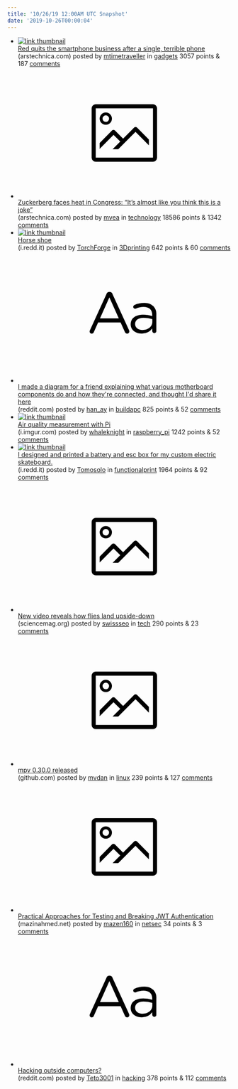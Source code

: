 ```yaml
---
title: '10/26/19 12:00AM UTC Snapshot'
date: '2019-10-26T00:00:04'
---
```

<ul>
<li><a href='https://arstechnica.com/gadgets/2019/10/red-quits-the-smartphone-business-after-a-single-terrible-phone/'><img src='https://a.thumbs.redditmedia.com/I3qGsZBmlMb2kk5L0sgBdNQkYhEziIvrhlE7AkEHfM0.jpg' alt='link thumbnail'></a><div><div class='linkTitle'><a href='https://arstechnica.com/gadgets/2019/10/red-quits-the-smartphone-business-after-a-single-terrible-phone/'>Red quits the smartphone business after a single, terrible phone</a></div>(arstechnica.com) posted by <a href='https://www.reddit.com/user/mtimetraveller'>mtimetraveller</a> in <a href='https://www.reddit.com/r/gadgets'>gadgets</a> 3057 points & 187 <a href='https://www.reddit.com/r/gadgets/comments/dn0zp7/red_quits_the_smartphone_business_after_a_single/'>comments</a></div></li>

<li><a href='https://arstechnica.com/tech-policy/2019/10/zuckerberg-faces-heat-in-congress-its-almost-like-you-think-this-is-a-joke/'><svg version='1.1' viewBox='-34 -14 104 64' preserveAspectRatio='xMidYMid meet' xmlns='http://www.w3.org/2000/svg' xmlns:xlink='http://www.w3.org/1999/xlink'>
    <title>link thumbnail</title>
    <path d='M32,4H4A2,2,0,0,0,2,6V30a2,2,0,0,0,2,2H32a2,2,0,0,0,2-2V6A2,2,0,0,0,32,4ZM4,30V6H32V30Z'></path>
    <path d='M8.92,14a3,3,0,1,0-3-3A3,3,0,0,0,8.92,14Zm0-4.6A1.6,1.6,0,1,1,7.33,11,1.6,1.6,0,0,1,8.92,9.41Z'></path>
    <path d='M22.78,15.37l-5.4,5.4-4-4a1,1,0,0,0-1.41,0L5.92,22.9v2.83l6.79-6.79L16,22.18l-3.75,3.75H15l8.45-8.45L30,24V21.18l-5.81-5.81A1,1,0,0,0,22.78,15.37Z'></path>
</svg></a><div><div class='linkTitle'><a href='https://arstechnica.com/tech-policy/2019/10/zuckerberg-faces-heat-in-congress-its-almost-like-you-think-this-is-a-joke/'>Zuckerberg faces heat in Congress: “It’s almost like you think this is a joke”</a></div>(arstechnica.com) posted by <a href='https://www.reddit.com/user/mvea'>mvea</a> in <a href='https://www.reddit.com/r/technology'>technology</a> 18586 points & 1342 <a href='https://www.reddit.com/r/technology/comments/dmvw2t/zuckerberg_faces_heat_in_congress_its_almost_like/'>comments</a></div></li>

<li><a href='https://i.redd.it/x9rgfqcedqu31.jpg'><img src='https://a.thumbs.redditmedia.com/xNsNwhiRZFWEmCd3EBcMIG5hDEvYrH5JpLfrrwb5AT0.jpg' alt='link thumbnail'></a><div><div class='linkTitle'><a href='https://i.redd.it/x9rgfqcedqu31.jpg'>Horse shoe</a></div>(i.redd.it) posted by <a href='https://www.reddit.com/user/TorchForge'>TorchForge</a> in <a href='https://www.reddit.com/r/3Dprinting'>3Dprinting</a> 642 points & 60 <a href='https://www.reddit.com/r/3Dprinting/comments/dn1mab/horse_shoe/'>comments</a></div></li>

<li><a href='https://www.reddit.com/r/buildapc/comments/dn077p/i_made_a_diagram_for_a_friend_explaining_what/'><svg version='1.1' viewBox='-34 -12 104 64' preserveAspectRatio='xMidYMid slice' xmlns='http://www.w3.org/2000/svg' xmlns:xlink='http://www.w3.org/1999/xlink'>
    <title>text link thumbnail</title>
    <path d='M12.19,8.84a1.45,1.45,0,0,0-1.4-1h-.12a1.46,1.46,0,0,0-1.42,1L1.14,26.56a1.29,1.29,0,0,0-.14.59,1,1,0,0,0,1,1,1.12,1.12,0,0,0,1.08-.77l2.08-4.65h11l2.08,4.59a1.24,1.24,0,0,0,1.12.83,1.08,1.08,0,0,0,1.08-1.08,1.64,1.64,0,0,0-.14-.57ZM6.08,20.71l4.59-10.22,4.6,10.22Z'>
    </path>
    <path d='M32.24,14.78A6.35,6.35,0,0,0,27.6,13.2a11.36,11.36,0,0,0-4.7,1,1,1,0,0,0-.58.89,1,1,0,0,0,.94.92,1.23,1.23,0,0,0,.39-.08,8.87,8.87,0,0,1,3.72-.81c2.7,0,4.28,1.33,4.28,3.92v.5a15.29,15.29,0,0,0-4.42-.61c-3.64,0-6.14,1.61-6.14,4.64v.05c0,2.95,2.7,4.48,5.37,4.48a6.29,6.29,0,0,0,5.19-2.48V26.9a1,1,0,0,0,1,1,1,1,0,0,0,1-1.06V19A5.71,5.71,0,0,0,32.24,14.78Zm-.56,7.7c0,2.28-2.17,3.89-4.81,3.89-1.94,0-3.61-1.06-3.61-2.86v-.06c0-1.8,1.5-3,4.2-3a15.2,15.2,0,0,1,4.22.61Z'>
    </path>
</svg></a><div><div class='linkTitle'><a href='https://www.reddit.com/r/buildapc/comments/dn077p/i_made_a_diagram_for_a_friend_explaining_what/'>I made a diagram for a friend explaining what various motherboard components do and how they're connected, and thought I'd share it here</a></div>(reddit.com) posted by <a href='https://www.reddit.com/user/han_ay'>han_ay</a> in <a href='https://www.reddit.com/r/buildapc'>buildapc</a> 825 points & 52 <a href='https://www.reddit.com/r/buildapc/comments/dn077p/i_made_a_diagram_for_a_friend_explaining_what/'>comments</a></div></li>

<li><a href='https://i.imgur.com/0m54wb2.jpg'><img src='https://b.thumbs.redditmedia.com/b1l0LEmM-yK2g3HVP9XQzFNohQ0NW9iRn-YI0P5uIHA.jpg' alt='link thumbnail'></a><div><div class='linkTitle'><a href='https://i.imgur.com/0m54wb2.jpg'>Air quality measurement with Pi</a></div>(i.imgur.com) posted by <a href='https://www.reddit.com/user/whaleknight'>whaleknight</a> in <a href='https://www.reddit.com/r/raspberry_pi'>raspberry_pi</a> 1242 points & 52 <a href='https://www.reddit.com/r/raspberry_pi/comments/dmvwvs/air_quality_measurement_with_pi/'>comments</a></div></li>

<li><a href='https://i.redd.it/182sozlvkmu31.png'><img src='https://b.thumbs.redditmedia.com/XcAx9LP1G52pkOxqYu3PdJMiYYqV47Fw5UXzso47qTw.jpg' alt='link thumbnail'></a><div><div class='linkTitle'><a href='https://i.redd.it/182sozlvkmu31.png'>I designed and printed a battery and esc box for my custom electric skateboard.</a></div>(i.redd.it) posted by <a href='https://www.reddit.com/user/Tomosolo'>Tomosolo</a> in <a href='https://www.reddit.com/r/functionalprint'>functionalprint</a> 1964 points & 92 <a href='https://www.reddit.com/r/functionalprint/comments/dmt07z/i_designed_and_printed_a_battery_and_esc_box_for/'>comments</a></div></li>

<li><a href='https://www.sciencemag.org/news/2019/10/new-video-reveals-how-flies-land-upside-down'><svg version='1.1' viewBox='-34 -14 104 64' preserveAspectRatio='xMidYMid meet' xmlns='http://www.w3.org/2000/svg' xmlns:xlink='http://www.w3.org/1999/xlink'>
    <title>link thumbnail</title>
    <path d='M32,4H4A2,2,0,0,0,2,6V30a2,2,0,0,0,2,2H32a2,2,0,0,0,2-2V6A2,2,0,0,0,32,4ZM4,30V6H32V30Z'></path>
    <path d='M8.92,14a3,3,0,1,0-3-3A3,3,0,0,0,8.92,14Zm0-4.6A1.6,1.6,0,1,1,7.33,11,1.6,1.6,0,0,1,8.92,9.41Z'></path>
    <path d='M22.78,15.37l-5.4,5.4-4-4a1,1,0,0,0-1.41,0L5.92,22.9v2.83l6.79-6.79L16,22.18l-3.75,3.75H15l8.45-8.45L30,24V21.18l-5.81-5.81A1,1,0,0,0,22.78,15.37Z'></path>
</svg></a><div><div class='linkTitle'><a href='https://www.sciencemag.org/news/2019/10/new-video-reveals-how-flies-land-upside-down'>New video reveals how flies land upside-down</a></div>(sciencemag.org) posted by <a href='https://www.reddit.com/user/swissseo'>swissseo</a> in <a href='https://www.reddit.com/r/tech'>tech</a> 290 points & 23 <a href='https://www.reddit.com/r/tech/comments/dmyz1n/new_video_reveals_how_flies_land_upsidedown/'>comments</a></div></li>

<li><a href='https://github.com/mpv-player/mpv/releases/tag/v0.30.0'><svg version='1.1' viewBox='-34 -14 104 64' preserveAspectRatio='xMidYMid meet' xmlns='http://www.w3.org/2000/svg' xmlns:xlink='http://www.w3.org/1999/xlink'>
    <title>link thumbnail</title>
    <path d='M32,4H4A2,2,0,0,0,2,6V30a2,2,0,0,0,2,2H32a2,2,0,0,0,2-2V6A2,2,0,0,0,32,4ZM4,30V6H32V30Z'></path>
    <path d='M8.92,14a3,3,0,1,0-3-3A3,3,0,0,0,8.92,14Zm0-4.6A1.6,1.6,0,1,1,7.33,11,1.6,1.6,0,0,1,8.92,9.41Z'></path>
    <path d='M22.78,15.37l-5.4,5.4-4-4a1,1,0,0,0-1.41,0L5.92,22.9v2.83l6.79-6.79L16,22.18l-3.75,3.75H15l8.45-8.45L30,24V21.18l-5.81-5.81A1,1,0,0,0,22.78,15.37Z'></path>
</svg></a><div><div class='linkTitle'><a href='https://github.com/mpv-player/mpv/releases/tag/v0.30.0'>mpv 0.30.0 released</a></div>(github.com) posted by <a href='https://www.reddit.com/user/mvdan'>mvdan</a> in <a href='https://www.reddit.com/r/linux'>linux</a> 239 points & 127 <a href='https://www.reddit.com/r/linux/comments/dmytba/mpv_0300_released/'>comments</a></div></li>

<li><a href='https://mazinahmed.net/blog/breaking-jwt/'><svg version='1.1' viewBox='-34 -14 104 64' preserveAspectRatio='xMidYMid meet' xmlns='http://www.w3.org/2000/svg' xmlns:xlink='http://www.w3.org/1999/xlink'>
    <title>link thumbnail</title>
    <path d='M32,4H4A2,2,0,0,0,2,6V30a2,2,0,0,0,2,2H32a2,2,0,0,0,2-2V6A2,2,0,0,0,32,4ZM4,30V6H32V30Z'></path>
    <path d='M8.92,14a3,3,0,1,0-3-3A3,3,0,0,0,8.92,14Zm0-4.6A1.6,1.6,0,1,1,7.33,11,1.6,1.6,0,0,1,8.92,9.41Z'></path>
    <path d='M22.78,15.37l-5.4,5.4-4-4a1,1,0,0,0-1.41,0L5.92,22.9v2.83l6.79-6.79L16,22.18l-3.75,3.75H15l8.45-8.45L30,24V21.18l-5.81-5.81A1,1,0,0,0,22.78,15.37Z'></path>
</svg></a><div><div class='linkTitle'><a href='https://mazinahmed.net/blog/breaking-jwt/'>Practical Approaches for Testing and Breaking JWT Authentication</a></div>(mazinahmed.net) posted by <a href='https://www.reddit.com/user/mazen160'>mazen160</a> in <a href='https://www.reddit.com/r/netsec'>netsec</a> 34 points & 3 <a href='https://www.reddit.com/r/netsec/comments/dn10q2/practical_approaches_for_testing_and_breaking_jwt/'>comments</a></div></li>

<li><a href='https://www.reddit.com/r/hacking/comments/dms67p/hacking_outside_computers/'><svg version='1.1' viewBox='-34 -12 104 64' preserveAspectRatio='xMidYMid slice' xmlns='http://www.w3.org/2000/svg' xmlns:xlink='http://www.w3.org/1999/xlink'>
    <title>text link thumbnail</title>
    <path d='M12.19,8.84a1.45,1.45,0,0,0-1.4-1h-.12a1.46,1.46,0,0,0-1.42,1L1.14,26.56a1.29,1.29,0,0,0-.14.59,1,1,0,0,0,1,1,1.12,1.12,0,0,0,1.08-.77l2.08-4.65h11l2.08,4.59a1.24,1.24,0,0,0,1.12.83,1.08,1.08,0,0,0,1.08-1.08,1.64,1.64,0,0,0-.14-.57ZM6.08,20.71l4.59-10.22,4.6,10.22Z'>
    </path>
    <path d='M32.24,14.78A6.35,6.35,0,0,0,27.6,13.2a11.36,11.36,0,0,0-4.7,1,1,1,0,0,0-.58.89,1,1,0,0,0,.94.92,1.23,1.23,0,0,0,.39-.08,8.87,8.87,0,0,1,3.72-.81c2.7,0,4.28,1.33,4.28,3.92v.5a15.29,15.29,0,0,0-4.42-.61c-3.64,0-6.14,1.61-6.14,4.64v.05c0,2.95,2.7,4.48,5.37,4.48a6.29,6.29,0,0,0,5.19-2.48V26.9a1,1,0,0,0,1,1,1,1,0,0,0,1-1.06V19A5.71,5.71,0,0,0,32.24,14.78Zm-.56,7.7c0,2.28-2.17,3.89-4.81,3.89-1.94,0-3.61-1.06-3.61-2.86v-.06c0-1.8,1.5-3,4.2-3a15.2,15.2,0,0,1,4.22.61Z'>
    </path>
</svg></a><div><div class='linkTitle'><a href='https://www.reddit.com/r/hacking/comments/dms67p/hacking_outside_computers/'>Hacking outside computers?</a></div>(reddit.com) posted by <a href='https://www.reddit.com/user/Teto3001'>Teto3001</a> in <a href='https://www.reddit.com/r/hacking'>hacking</a> 378 points & 112 <a href='https://www.reddit.com/r/hacking/comments/dms67p/hacking_outside_computers/'>comments</a></div></li>

</ul>
